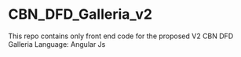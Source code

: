 # CBN_DFD_Galleria_v2
This repo contains only front end code for the proposed V2 CBN DFD Galleria
Language: Angular Js
